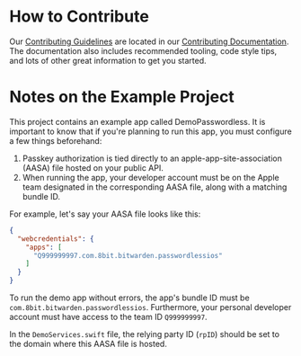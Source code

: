 # How to Contribute

Our [Contributing Guidelines](https://contributing.bitwarden.com/contributing/) are located in our [Contributing Documentation](https://contributing.bitwarden.com/). The documentation also includes recommended tooling, code style tips, and lots of other great information to get you started.

# Notes on the Example Project

This project contains an example app called DemoPasswordless. It is important to know that if you're planning to run this app, you must configure a few things beforehand:

1. Passkey authorization is tied directly to an apple-app-site-association (AASA) file hosted on your public API.
2. When running the app, your developer account must be on the Apple team designated in the corresponding AASA file, along with a matching bundle ID.

For example, let's say your AASA file looks like this:

```json
{
  "webcredentials": {
    "apps": [
      "Q999999997.com.8bit.bitwarden.passwordlessios"
    ]
  }
}
```

To run the demo app without errors, the app's bundle ID must be `com.8bit.bitwarden.passwordlessios`. Furthermore, your personal developer account must have access to the team ID `Q999999997`.

In the `DemoServices.swift` file, the relying party ID (`rpID`) should be set to the domain where this AASA file is hosted.
